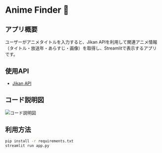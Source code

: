 # Anime Finder 🎥

## アプリ概要
ユーザーがアニメタイトルを入力すると、Jikan APIを利用して関連アニメ情報（タイトル・放送年・あらすじ・画像）を取得し、Streamlitで表示するアプリです。

## 使用API
- [Jikan API](https://docs.api.jikan.moe/)

## コード説明図
![コード説明図](1.jpeg)

## 利用方法
```bash
pip install -r requirements.txt
streamlit run app.py
